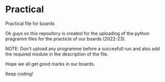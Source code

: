 # Practical
Practical file for boards

Ok guys so this repository is created for the uploading of the python pragramm files for the practicle of our boards (2022-23).

NOTE: Don't upload any programme before a succesfull run and also add the required module in the description of the file.

Hope we all get good marks in our boards.

Keep coding!

